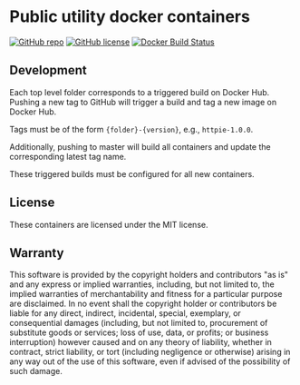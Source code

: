 # Public utility docker containers

[![GitHub repo](https://img.shields.io/badge/github-repo-blue.svg)](https://github.com/meltwater/docker-mlabs)
[![GitHub license](https://img.shields.io/github/license/meltwater/docker-mlabs.svg)](./LICENSE.txt)
[![Docker Build Status](https://img.shields.io/docker/build/meltwater/docker-mlabs.svg)](https://hub.docker.com/u/meltwater/docker-mlabs/)

## Development

Each top level folder corresponds to a triggered build on Docker Hub.
Pushing a new tag to GitHub will trigger a build and tag a new image on Docker Hub.

Tags must be of the form `{folder}-{version}`, e.g., `httpie-1.0.0`.

Additionally, pushing to master will build all containers
and update the corresponding latest tag name.

These triggered builds must be configured for all new containers.

## License

These containers are licensed under the MIT license.

## Warranty

This software is provided by the copyright holders and contributors "as is" and
any express or implied warranties, including, but not limited to, the implied
warranties of merchantability and fitness for a particular purpose are
disclaimed. In no event shall the copyright holder or contributors be liable for
any direct, indirect, incidental, special, exemplary, or consequential damages
(including, but not limited to, procurement of substitute goods or services;
loss of use, data, or profits; or business interruption) however caused and on
any theory of liability, whether in contract, strict liability, or tort
(including negligence or otherwise) arising in any way out of the use of this
software, even if advised of the possibility of such damage.
